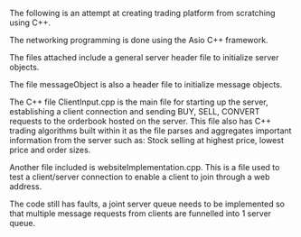 The following is an attempt at creating trading platform from scratching using C++.

The networking programming is done using the Asio C++ framework.

The files attached include a general server header file to initialize server objects.

The file messageObject is also a header file to initialize message objects.

The C++ file ClientInput.cpp is the main file for starting up the server, establishing a client connection and sending BUY, SELL, CONVERT requests
to the orderbook hosted on the server. This file also has C++ trading algorithms built within it as the file parses and aggregates important
information from the server such as: Stock selling at highest price, lowest price and order sizes. 

Another file included is websiteImplementation.cpp. This is a file used to test a client/server connection to enable a client to join through
a web address.

The code still has faults, a joint server queue needs to be implemented so that multiple message requests from clients are funnelled into 
1 server queue. 
